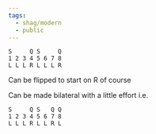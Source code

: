 ```yaml
---
tags:
  - shag/modern
  - public
---
```


```
S     Q S     Q
1 2 3 4 5 6 7 8
L L L R L L L R
```

Can be flipped to start on R of course

Can be made bilateral with a little effort i.e.

```
S     Q S   Q Q
1 2 3 4 5 6 7 8
L L L R L L R L
```
